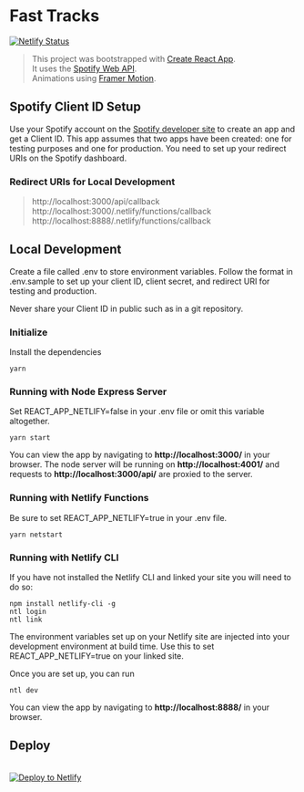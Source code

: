 # Fast Tracks

[![Netlify Status](https://api.netlify.com/api/v1/badges/a1b74fb2-f506-44c7-9966-f879403e2e04/deploy-status)](https://app.netlify.com/sites/fasttracks/deploys)

> This project was bootstrapped with [Create React App](https://github.com/facebook/create-react-app). <br />
> It uses the [Spotify Web API](https://developer.spotify.com/documentation/web-api/). <br />
> Animations using [Framer Motion](https://github.com/framer/motion). <br />

## Spotify Client ID Setup

Use your Spotify account on the [Spotify developer site](https://developer.spotify.com) to create an app and get a Client ID. This app assumes that two apps have been created: one for testing purposes and one for production. You need to set up your redirect URIs on the Spotify dashboard.

### Redirect URIs for Local Development

> http://localhost:3000/api/callback <br />
> http://localhost:3000/.netlify/functions/callback <br />
> http://localhost:8888/.netlify/functions/callback <br />

## Local Development

Create a file called .env to store environment variables. Follow the format in .env.sample to set up your client ID, client secret, and redirect URI for testing and production.

Never share your Client ID in public such as in a git repository.

### Initialize

Install the dependencies

    yarn

### Running with Node Express Server

Set REACT_APP_NETLIFY=false in your .env file or omit this variable altogether.

    yarn start

You can view the app by navigating to **http://localhost:3000/** in your browser. The node server will be running on **http://localhost:4001/** and requests to **http://localhost:3000/api/** are proxied to the server.

### Running with Netlify Functions

Be sure to set REACT_APP_NETLIFY=true in your .env file.

    yarn netstart

### Running with Netlify CLI

If you have not installed the Netlify CLI and linked your site you will need to do so:

    npm install netlify-cli -g
    ntl login
    ntl link

The environment variables set up on your Netlify site are injected into your development environment at build time. Use this to set REACT_APP_NETLIFY=true on your linked site.

Once you are set up, you can run

    ntl dev

You can view the app by navigating to **http://localhost:8888/** in your browser.

## Deploy

<br />
<a href="https://app.netlify.com/start/deploy?repository=https://github.com/JonoMacC/fast-tracks">
<img src="https://www.netlify.com/img/deploy/button.svg" alt="Deploy to Netlify" />
</a>
